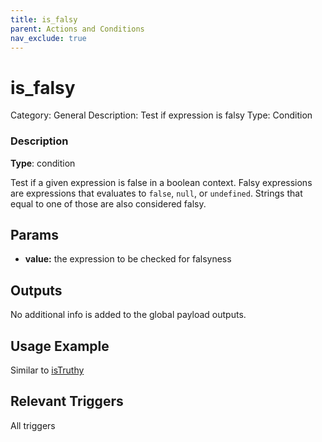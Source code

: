 ```yaml
---
title: is_falsy
parent: Actions and Conditions
nav_exclude: true
---
```


# is_falsy

Category: General
Description: Test if expression is falsy
Type: Condition

### Description

**Type**: condition

Test if a given expression is false in a boolean context. Falsy expressions are expressions that evaluates to `false`,  `null`, or `undefined`. Strings that equal to one of those are also considered falsy. 

## Params

- **value:** the expression to be checked for falsyness

## Outputs

No additional info is added to the global payload outputs.

## Usage Example

Similar to [isTruthy](isTruthy%2080bb4bf0fdd841debd8a7080d5d3457f.md) 

## Relevant Triggers

All triggers